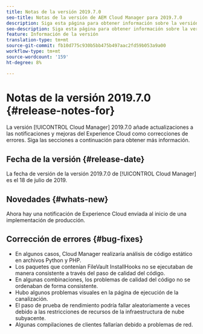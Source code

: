```yaml
---
title: Notas de la versión 2019.7.0
seo-title: Notas de la versión de AEM Cloud Manager para 2019.7.0
description: Siga esta página para obtener información sobre la versión 2019.7.0 de Cloud Manager.
seo-description: Siga esta página para obtener información sobre la versión 2019.7.0 de AEM Cloud Manager.
feature: Información de la versión
translation-type: tm+mt
source-git-commit: fb10d775c930b5bb475b497aac2fd59b053a9a00
workflow-type: tm+mt
source-wordcount: '159'
ht-degree: 8%

---
```


# Notas de la versión 2019.7.0 {#release-notes-for}

La versión [!UICONTROL Cloud Manager] 2019.7.0 añade actualizaciones a las notificaciones y mejoras del Experience Cloud como correcciones de errores. Siga las secciones a continuación para obtener más información.

## Fecha de la versión {#release-date}

La fecha de versión de la versión 2019.7.0 de [!UICONTROL Cloud Manager] es el 18 de julio de 2019.

## Novedades {#whats-new}

Ahora hay una notificación de Experience Cloud enviada al inicio de una implementación de producción.

## Corrección de errores {#bug-fixes}

* En algunos casos, Cloud Manager realizaría análisis de código estático en archivos Python y PHP.
* Los paquetes que contenían FileVault InstallHooks no se ejecutaban de manera consistente a través del paso de calidad del código.
* En algunas combinaciones, los problemas de calidad del código no se ordenaban de forma consistente.
* Hubo algunos problemas visuales en la página de ejecución de la canalización.
* El paso de prueba de rendimiento podría fallar aleatoriamente a veces debido a las restricciones de recursos de la infraestructura de nube subyacente.
* Algunas compilaciones de clientes fallarían debido a problemas de red.